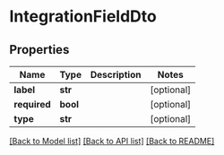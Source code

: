 # IntegrationFieldDto

## Properties
Name | Type | Description | Notes
------------ | ------------- | ------------- | -------------
**label** | **str** |  | [optional] 
**required** | **bool** |  | [optional] 
**type** | **str** |  | [optional] 

[[Back to Model list]](../README.md#documentation-for-models) [[Back to API list]](../README.md#documentation-for-api-endpoints) [[Back to README]](../README.md)

